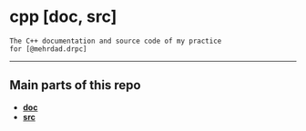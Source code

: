 # cpp [doc, src]

    The C++ documentation and source code of my practice
    for [@mehrdad.drpc]

---

## Main parts of this repo

- [**doc**](#cpp-doc-src)
- [**src**](src/readme.md)
